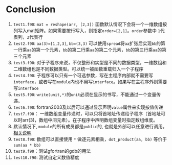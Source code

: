# Conclusion

1. `test1.f90`: `mat = reshape(arr, [2,3])` 函数默认情况下会将一个一维数组按列写入mat矩阵。如果需要按行写入，则指定`order=[2,1]`。`order`参数中 `1`代表列，`2`代表行
1. `test2.f90`: `aa(3)=[1,2,3]`, `bb=(3,3)` 可以使用`spread`将`aa`扩张后实现`bb`的第一行乘`aa`的第一个元素，`bb`的第二行乘`aa`的第二个元素，`bb`的第三行乘`aa`的第三个元素
1. `test3.f90`: 对于子程序来说，不仅整形和实型是不同的数据类型，一维数组和二维数组也是不同数据类型。可以统一被函数重载归入一个子程序
1. `test4.f90`: 子程序可以只有一个可选参数，写在主程序内部就不需要写`interface`，或者写在`module`内也不用写`interface`。如果写在主程序外则需要写`interface`
1. `test5.f90`: `write(unit,*)`的`unit`必须在显示的书写，不能通过一个变量传递。
1. `test6.f90`: fortran2003及以后可以通过显示声明`value`属性来实现按值传递
1. `test7.f90`： 一维数组变量传递时，可以只将首地址传递给子程序（首地址可以时arr(3)，数组中间元素）。在子程序中声明数组变量时指定数组维度。
1. 默认情况下, `module`的所有成员都是`public`的, 也就是外部可以任意进行调用。[相关说明](https://blog.csdn.net/Sumbrella_/article/details/125833879)
1. `test8.f90`: 数组可以直接使用 `*` 做逐元素相乘，`dot_product(aa, bb)` 等价于 `sum(aa * bb)`
1. `test9.f90`：测试gfortran的gdb的用法
1. `test10.f90`: 测试自定义数值精度
  
